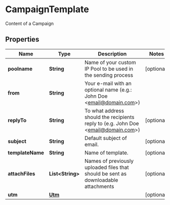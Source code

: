 

# CampaignTemplate

Content of a Campaign

## Properties

| Name | Type | Description | Notes |
|------------ | ------------- | ------------- | -------------|
|**poolname** | **String** | Name of your custom IP Pool to be used in the sending process |  [optional] |
|**from** | **String** | Your e-mail with an optional name (e.g.: John Doe &lt;email@domain.com&gt;) |  |
|**replyTo** | **String** | To what address should the recipients reply to (e.g. John Doe &lt;email@domain.com&gt;) |  [optional] |
|**subject** | **String** | Default subject of email. |  [optional] |
|**templateName** | **String** | Name of template. |  [optional] |
|**attachFiles** | **List&lt;String&gt;** | Names of previously uploaded files that should be sent as downloadable attachments |  [optional] |
|**utm** | [**Utm**](Utm.md) |  |  [optional] |



